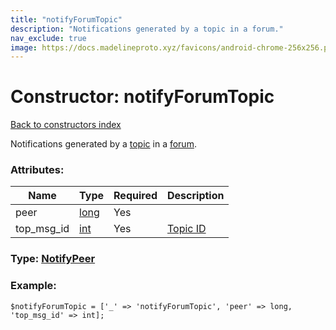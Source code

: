 ```yaml
---
title: "notifyForumTopic"
description: "Notifications generated by a topic in a forum."
nav_exclude: true
image: https://docs.madelineproto.xyz/favicons/android-chrome-256x256.png
---
```

# Constructor: notifyForumTopic  
[Back to constructors index](/API_docs/constructors/index.html)



Notifications generated by a [topic](https://core.telegram.org/api/forum#forum-topics) in a [forum](https://core.telegram.org/api/forum).

### Attributes:

| Name     |    Type       | Required | Description |
|----------|---------------|----------|-------------|
|peer|[long](/API_docs/types/long.html) | Yes|
|top\_msg\_id|[int](/API_docs/types/int.html) | Yes|[Topic ID](https://core.telegram.org/api/forum#forum-topics)|



### Type: [NotifyPeer](/API_docs/types/NotifyPeer.html)


### Example:

```
$notifyForumTopic = ['_' => 'notifyForumTopic', 'peer' => long, 'top_msg_id' => int];
```  
